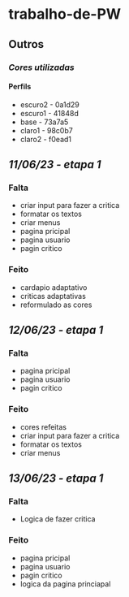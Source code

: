 # trabalho-de-PW

## Outros

### *Cores utilizadas*

#### Perfils

* escuro2 - 0a1d29
* escuro1 - 41848d
* base - 73a7a5
* claro1 - 98c0b7
* claro2 - f0ead1

## *11/06/23 - etapa 1*

### Falta

* criar input para fazer a critica
* formatar os textos
* criar menus
* pagina pricipal
* pagina usuario
* pagin critico

### Feito

* cardapio adaptativo
* criticas adaptativas
* reformulado as cores

## *12/06/23 - etapa 1*

### Falta

* pagina pricipal
* pagina usuario
* pagin critico

### Feito

* cores refeitas
* criar input para fazer a critica
* formatar os textos
* criar menus

## *13/06/23 - etapa 1*

### Falta

* Logica de fazer critica

### Feito

* pagina pricipal
* pagina usuario
* pagin critico
* logica da pagina princiapal
